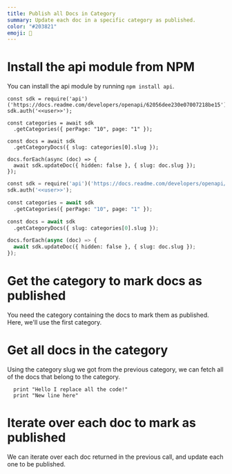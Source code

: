 ```yaml
---
title: Publish all Docs in Category
summary: Update each doc in a specific category as published.
color: "#203821"
emoji: 👾
---
```


# Install the api module from NPM

You can install the api module by running `npm install api`.

```Node@[1-2]
const sdk = require('api')('https://docs.readme.com/developers/openapi/62056dee230e07007218be15');
sdk.auth('<<user>>');

const categories = await sdk
  .getCategories({ perPage: "10", page: "1" });

const docs = await sdk
  .getCategoryDocs({ slug: categories[0].slug });

docs.forEach(async (doc) => {
  await sdk.updateDoc({ hidden: false }, { slug: doc.slug });
});
```

```Python
const sdk = require('api')('https://docs.readme.com/developers/openapi/62056dee230e07007218be15');
sdk.auth('<<user>>');

const categories = await sdk
  .getCategories({ perPage: "10", page: "1" });

const docs = await sdk
  .getCategoryDocs({ slug: categories[0].slug });

docs.forEach(async (doc) => {
  await sdk.updateDoc({ hidden: false }, { slug: doc.slug });
});
```

# Get the category to mark docs as published

You need the category containing the docs to mark them as published. Here, we'll use the first category.

<!-- Node@0-4,6 -->
<!-- Python@2-3,9 -->

# Get all docs in the category

Using the category slug we got from the previous category, we can fetch all of the docs that belong to the category.

```Python@0-4,6
  print "Hello I replace all the code!"
  print "New line here"
```

# Iterate over each doc to mark as published

We can iterate over each doc returned in the previous call, and update each one to be published.

<!-- Python@2 -->

